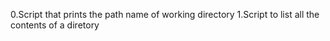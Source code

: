 0.Script that prints the path name of working directory
1.Script to list all the contents of a diretory
